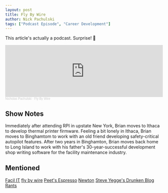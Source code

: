 ```yaml
---
layout: post
title: Fly By Wire
author: Nick Pachulski
tags: ["Podcast Episode", "Career Development"]
---
```


This article's actually a podcast. Surprise! 🎉

<iframe width="100%" height="166" scrolling="no" frameborder="no" allow="autoplay" src="https://w.soundcloud.com/player/?url=https%3A//api.soundcloud.com/tracks/863408638&color=%23ff4040&auto_play=false&hide_related=false&show_comments=true&show_user=true&show_reposts=false&show_teaser=true"></iframe><div style="font-size: 10px; color: #cccccc;line-break: anywhere;word-break: normal;overflow: hidden;white-space: nowrap;text-overflow: ellipsis; font-family: Interstate,Lucida Grande,Lucida Sans Unicode,Lucida Sans,Garuda,Verdana,Tahoma,sans-serif;font-weight: 100;"><a href="https://soundcloud.com/nicholas-pachulski-1" title="Nicholas Pachulski" target="_blank" style="color: #cccccc; text-decoration: none;">Nicholas Pachulski</a> · <a href="https://soundcloud.com/nicholas-pachulski-1/fly-by-wire-1" title="Fly By Wire" target="_blank" style="color: #cccccc; text-decoration: none;">Fly By Wire</a></div>

## Show Notes

Immediately after attending RPI in upstate New York, Brian moves to Ithaca to develop thermal printer firmware. Feeling a bit lonely in Ithaca, Brian moves to Binghamtom to work with an old friend developing safety-critical autopilot features. After two years in Binghamton, Brian moves back home to Long Island to work with his father's 30-year-successful development shop writing software for the facility maintenance industry.

## Mentioned

[Facil IT](https://www.facilit.fm/)
[fly by wire](https://en.wikipedia.org/wiki/Fly-by-wire)
[Peet's Espresso](https://www.peets.com/coffee/espresso-capsules)
[Newton](https://newtonhq.com/)
[Steve Yegge's Drunken Blog Rants](https://sites.google.com/site/steveyegge2/blog-rants)
